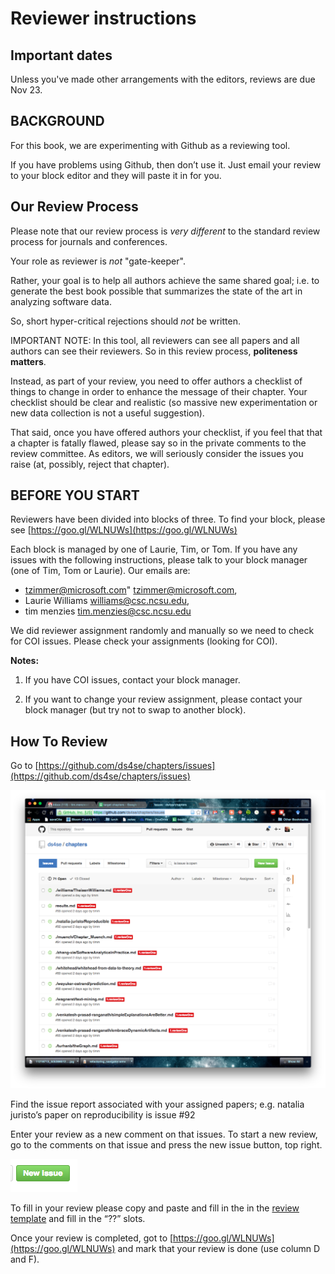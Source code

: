 
# Reviewer instructions

## Important dates

Unless you've made other arrangements with the editors, reviews are due Nov 23.

## BACKGROUND

For this book, we are experimenting with Github as a reviewing tool.

If you have problems using Github, then don’t use it.
Just email your review to your block editor and they will paste it in for you. 

## Our Review Process


Please note that our review process is *very different* to the standard review process for journals and conferences.

Your role as reviewer is *not* "gate-keeper".

Rather, your goal is to help all authors achieve the same shared goal; i.e. to generate the best book possible that summarizes the state of the art in analyzing software data.

So, short hyper-critical rejections should *not* be written.

IMPORTANT NOTE: In this tool, all reviewers can see all papers and all authors can see their reviewers. So in this review process, **politeness matters**. 


Instead, as part of your review, you need to offer
authors a checklist of things to change in order to
enhance the message of their chapter. Your checklist
should be clear and realistic (so massive new
experimentation or new data collection is not a
useful suggestion).

That said, once you have offered authors your
checklist, if you feel that that a chapter is
fatally flawed, please say so in the private
comments to the review committee. As editors, we
will seriously consider the issues you raise (at,
possibly, reject that chapter).


## BEFORE YOU START

Reviewers  have been divided into blocks of three.  To find your block,
please see [https://goo.gl/WLNUWs](https://goo.gl/WLNUWs)

Each block is managed by one of Laurie, Tim, or Tom. If you have any issues with the following instructions, please talk to your block manager (one of Tim, Tom or Laurie). Our emails are:

- tzimmer@microsoft.com" <tzimmer@microsoft.com>, 
- Laurie Williams <williams@csc.ncsu.edu>,
- tim menzies <tim.menzies@csc.ncsu.edu>

We did reviewer assignment randomly and manually so we need to check for COI issues. Please check your assignments (looking for COI). 

**Notes:**

1. If you have COI issues, contact your block manager.

2.  If you want to change your review assignment, please contact your block manager (but try not to swap to another block).

## How To Review

Go to [https://github.com/ds4se/chapters/issues](https://github.com/ds4se/chapters/issues)

![](issues.png)

Find the issue report associated with your assigned
papers; e.g.  natalia juristo’s paper on
reproducibility is issue #92
 

Enter your review as a new comment on that
issues. To start a new review, go to the comments on
that issue and press the new issue button, top
right.

![](newIssue.png)



To fill in your review please copy and paste and fill in the in the [review template](reviewTemplate.md)
and fill in the “??” slots.


Once your review is completed, got to [https://goo.gl/WLNUWs](https://goo.gl/WLNUWs) and mark that your review is done
(use column D and F).
